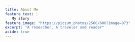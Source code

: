 ```yaml
---
title: About Me
feature_text: |
   My story
feature_image: "https://picsum.photos/2560/600?image=873"
excerpt: "A reseacher, A traveler and reader"
aside: true
---
```

